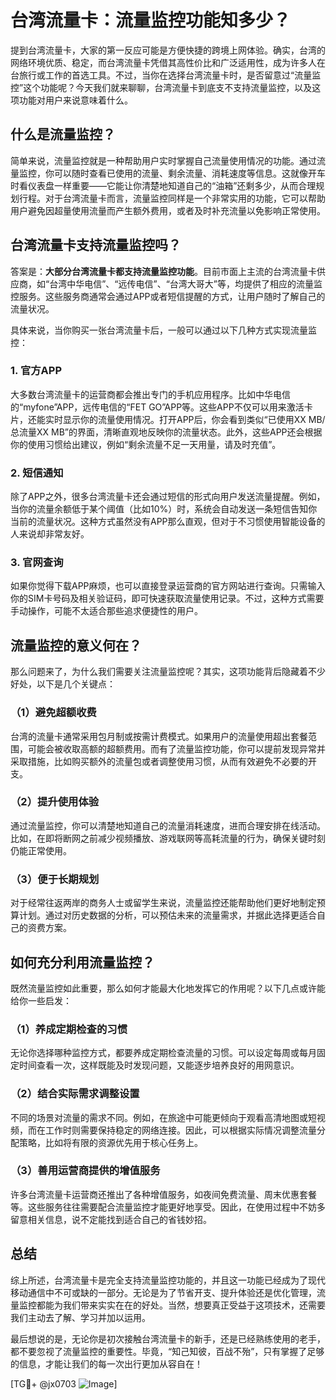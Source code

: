 # 台湾流量卡：流量监控功能知多少？

提到台湾流量卡，大家的第一反应可能是方便快捷的跨境上网体验。确实，台湾的网络环境优质、稳定，而台湾流量卡凭借其高性价比和广泛适用性，成为许多人在台旅行或工作的首选工具。不过，当你在选择台湾流量卡时，是否留意过“流量监控”这个功能呢？今天我们就来聊聊，台湾流量卡到底支不支持流量监控，以及这项功能对用户来说意味着什么。

## 什么是流量监控？

简单来说，流量监控就是一种帮助用户实时掌握自己流量使用情况的功能。通过流量监控，你可以随时查看已使用的流量、剩余流量、消耗速度等信息。这就像开车时看仪表盘一样重要——它能让你清楚地知道自己的“油箱”还剩多少，从而合理规划行程。对于台湾流量卡而言，流量监控同样是一个非常实用的功能，它可以帮助用户避免因超量使用流量而产生额外费用，或者及时补充流量以免影响正常使用。

## 台湾流量卡支持流量监控吗？

答案是：**大部分台湾流量卡都支持流量监控功能**。目前市面上主流的台湾流量卡供应商，如“台湾中华电信”、“远传电信”、“台湾大哥大”等，均提供了相应的流量监控服务。这些服务商通常会通过APP或者短信提醒的方式，让用户随时了解自己的流量状况。

具体来说，当你购买一张台湾流量卡后，一般可以通过以下几种方式实现流量监控：

### 1. 官方APP
大多数台湾流量卡的运营商都会推出专门的手机应用程序。比如中华电信的“myfone”APP，远传电信的“FET GO”APP等。这些APP不仅可以用来激活卡片，还能实时显示你的流量使用情况。打开APP后，你会看到类似“已使用XX MB/总流量XX MB”的界面，清晰直观地反映你的流量状态。此外，这些APP还会根据你的使用习惯给出建议，例如“剩余流量不足一天用量，请及时充值”。

### 2. 短信通知
除了APP之外，很多台湾流量卡还会通过短信的形式向用户发送流量提醒。例如，当你的流量余额低于某个阈值（比如10%）时，系统会自动发送一条短信告知你当前的流量状况。这种方式虽然没有APP那么直观，但对于不习惯使用智能设备的人来说却非常友好。

### 3. 官网查询
如果你觉得下载APP麻烦，也可以直接登录运营商的官方网站进行查询。只需输入你的SIM卡号码及相关验证码，即可快速获取流量使用记录。不过，这种方式需要手动操作，可能不太适合那些追求便捷性的用户。

## 流量监控的意义何在？

那么问题来了，为什么我们需要关注流量监控呢？其实，这项功能背后隐藏着不少好处，以下是几个关键点：

### （1）避免超额收费
台湾的流量卡通常采用包月制或按需计费模式。如果用户的流量使用超出套餐范围，可能会被收取高额的超额费用。而有了流量监控功能，你可以提前发现异常并采取措施，比如购买额外的流量包或者调整使用习惯，从而有效避免不必要的开支。

### （2）提升使用体验
通过流量监控，你可以清楚地知道自己的流量消耗速度，进而合理安排在线活动。比如，在即将断网之前减少视频播放、游戏联网等高耗流量的行为，确保关键时刻仍能正常使用。

### （3）便于长期规划
对于经常往返两岸的商务人士或留学生来说，流量监控还能帮助他们更好地制定预算计划。通过对历史数据的分析，可以预估未来的流量需求，并据此选择更适合自己的资费方案。

## 如何充分利用流量监控？

既然流量监控如此重要，那么如何才能最大化地发挥它的作用呢？以下几点或许能给你一些启发：

### （1）养成定期检查的习惯
无论你选择哪种监控方式，都要养成定期检查流量的习惯。可以设定每周或每月固定时间查看一次，这样既能及时发现问题，又能逐步培养良好的用网意识。

### （2）结合实际需求调整设置
不同的场景对流量的需求不同。例如，在旅途中可能更倾向于观看高清地图或短视频，而在工作时则需要保持稳定的网络连接。因此，可以根据实际情况调整流量分配策略，比如将有限的资源优先用于核心任务上。

### （3）善用运营商提供的增值服务
许多台湾流量卡运营商还推出了各种增值服务，如夜间免费流量、周末优惠套餐等。这些服务往往需要配合流量监控才能更好地享受。因此，在使用过程中不妨多留意相关信息，说不定能找到适合自己的省钱妙招。

## 总结

综上所述，台湾流量卡是完全支持流量监控功能的，并且这一功能已经成为了现代移动通信中不可或缺的一部分。无论是为了节省开支、提升体验还是优化管理，流量监控都能为我们带来实实在在的好处。当然，想要真正受益于这项技术，还需要我们主动去了解、学习并加以运用。

最后想说的是，无论你是初次接触台湾流量卡的新手，还是已经熟练使用的老手，都不要忽视了流量监控的重要性。毕竟，“知己知彼，百战不殆”，只有掌握了足够的信息，才能让我们的每一次出行更加从容自在！

[TG💪+ @jx0703 ![Image](https://github.com/user-attachments/assets/dbca1d08-cadb-493c-b0ec-ad6f7a83f270)]